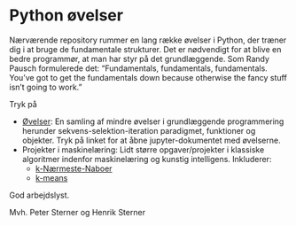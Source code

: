 # Python øvelser
Nærværende repository rummer en lang række øvelser i Python, der træner dig i at bruge de fundamentale strukturer. Det er nødvendigt for at blive en bedre programmør, at man har styr på det grundlæggende. Som Randy Pausch formulerede det: “Fundamentals, fundamentals, fundamentals. You’ve got to get the fundamentals down because otherwise the fancy stuff isn’t going to work.”

Tryk på 

* [Øvelser](https://github.com/HenrikSterner/PythonExercises/blob/main/exercises/exercises.ipynb): En samling af mindre øvelser i grundlæggende programmering herunder sekvens-selektion-iteration paradigmet, funktioner og objekter. Tryk på linket  for at åbne jupyter-dokumentet med øvelserne. 
* Projekter i maskinelæring: Lidt større opgaver/projekter i klassiske algoritmer indenfor maskinelæring og kunstig intelligens. Inkluderer: 
  * [k-Nærmeste-Naboer](https://github.com/HenrikSterner/PythonExercises/blob/main/projects/ML_knn.md) 
  * [k-means](https://github.com/HenrikSterner/PythonExercises/blob/main/projects/ML_kmeans.md) 

God arbejdslyst.

Mvh.
Peter Sterner og Henrik Sterner 

